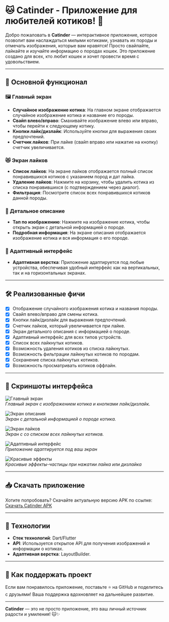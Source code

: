 # 🐱 Catinder - Приложение для любителей котиков! 🐾

Добро пожаловать в **Catinder** — интерактивное приложение, которое позволит вам наслаждаться милыми котиками, узнавать их породы и отмечать изображения, которые вам нравятся! Просто свайпайте, лайкайте и изучайте информацию о породах кошек. Это приложение создано для всех, кто любит кошек и хочет провести время с удовольствием.

---

## 📱 Основной функционал

### 🖼️ Главный экран
- **Случайное изображение котика**: На главном экране отображается случайное изображение котика и название его породы.
- **Свайп влево/вправо**: Смахивайте изображение влево или вправо, чтобы перейти к следующему котику.
- **Кнопки лайк/дизлайк**: Используйте кнопки для выражения своих предпочтений.
- **Счетчик лайков**: При лайке (свайп вправо или нажатие на кнопку) счетчик увеличивается.

### 😻 Экран лайков
- **Список лайков**: На экране лайков отображается полный список понравившихся котиков с указанием пород и дат лайка.
- **Удаление лайков**: Нажмите на корзину, чтобы удалить котика из списка понравившихся (с подтверждением через диалог).
- **Фильтрация**: Посмотрите список всех понравившихся котиков данной породы.

### 🐾 Детальное описание
- **Тап по изображению**: Нажмите на изображение котика, чтобы открыть экран с детальной информацией о породе.
- **Подробная информация**: На экране описания отображается изображение котика и вся информация о его породе.

### 📱 Адаптивный интерфейс
- **Адаптивная верстка**: Приложение адаптируется под любые устройства, обеспечивая удобный интерфейс как на вертикальных, так и на горизонтальных экранах.

---

## 🛠️ Реализованные фичи

- [x] Отображение случайного изображения котика и названия породы.
- [x] Свайп влево/вправо для смены котика.
- [x] Кнопки лайк/дизлайк для выражения предпочтений.
- [x] Счетчик лайков, который увеличивается при лайке.
- [x] Экран детального описания с информацией о породе.
- [x] Адаптивный интерфейс для всех типов устройств.
- [x] Список всех лайкнутых котиков.
- [x] Возможность удаления котиков из списка лайкнутых.
- [x] Возможность фильтрации лайкнутых котиков по породам.
- [x] Сохранение списка лайкнутых котиков.
- [x] Возможность просматривать котиков оффлайн.

---

## 📸 Скриншоты интерфейса

![Главный экран](screenshots/main_screen.png)  
*Главный экран с изображением котика и кнопками лайк/дизлайк.*

![Экран описания](screenshots/detail_screen.png)  
*Экран с детальной информацией о породе котика.*

![Экран лайков](screenshots/liked_screen.png)  
*Экран с со списком всех лайкнутых котиков.*

![Адаптивный интерфейс](screenshots/main_screen_adaptive.png)  
*Приложение адаптируется под ваш экран*

![Красивые эффекты](screenshots/like_effects.png)  
*Красивые эффекты-частицы при нажатии лайка или дизлайка*

---

## 📥 Скачать приложение

Хотите попробовать? Скачайте актуальную версию APK по ссылке:  
[Скачать Catinder APK](https://github.com/Vvil1568/Catinder/releases/download/release/catinder.apk)

---

## 🚀 Технологии

- **Стек технологий**: Dart/Flutter
- **API**: Используется открытое API для получения изображений и информации о котиках.
- **Адаптивная верстка**: LayoutBuilder.

---

## 🤝 Как поддержать проект

Если вам понравилось приложение, поставьте ⭐️ на GitHub и поделитесь с друзьями! Ваша поддержка вдохновляет на дальнейшее развитие.

---

**Catinder** — это не просто приложение, это ваш личный источник радости и умиления! 🐱✨